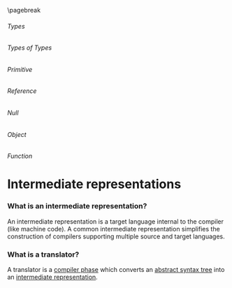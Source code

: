 
\pagebreak

<!---
DO NOT REMOVE THIS COMMENT OR TOPICS LISTED HERE.

This section should cover these topics.
It need not be in this order.

Indicate coverage of topics by copying topic lines verbatim into a comment adjacent to the relevant text.
Covered topics appear twice in a file: here and adjacent to the relevant text.
Uncovered topics appear only once in a file (in this comment).

This command checks whether topic lines appear only once in a file.

    ./check.sh uncovered

TOPICS:

5.1 Types
5.1.1 Types of Types
5.1.1.1 Primitive
5.1.1.2 Reference
5.1.1.3 Null
5.1.1.4 Object
5.1.1.5 Function
5.1.2 Type Checking
5.1.2.1 Static Typing
5.1.2.2 Dynamic Typing
5.1.2.3 Strong Typing
5.1.2.4 Weak Typing
5.3 Runtime Organization
5.3.1 Storage
5.3.1.1 Allocation
5.3.1.1.1 Static
5.3.1.1.2 Dynamic
5.3.1.2 Local references
5.3.1.3 Global References
5.3.2 Runtime
5.3.2.1 Debugging vs Release
5.3.2.2 Runtime Exceptions
-->

###### Types
<!--
5.1 Types
-->

###### Types of Types
<!--
5.1.1 Types of Types
-->

###### Primitive
<!--
5.1.1.1 Primitive
-->

###### Reference
<!--
5.1.1.2 Reference
-->

###### Null
<!--
5.1.1.3 Null
-->

###### Object
<!--
5.1.1.4 Object
-->

###### Function
<!--
5.1.1.5 Function
-->


Intermediate representations
============================

### What is an intermediate representation?
An intermediate representation is a target language internal to the compiler (like machine code).
A common intermediate representation simplifies the construction of compilers supporting multiple source and target languages.

### What is a translator?

A translator is a [compiler phase](#what-are-the-phases-of-a-compiler) which converts an [abstract syntax tree](#what-is-an-abstract-syntax-tree) into an [intermediate representation](#what-is-an-intermediate-representation).